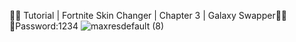 💠🔥 Tutorial | Fortnite Skin Changer | Chapter 3 | Galaxy Swapper💠🔥 
🔢Password:1234
![maxresdefault (8)](https://user-images.githubusercontent.com/113033715/199278129-efcebe15-1d5d-4469-81c0-e60d0c198802.jpg)













